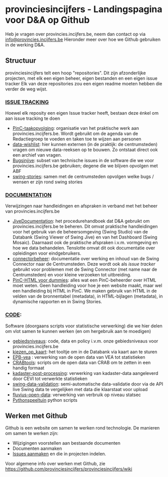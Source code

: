 # provinciesincijfers - Landingspagina voor D&amp;A op Github

Heb je vragen over provincies.incijfers.be, neem dan contact op via info@provincies.incijfers.be
Hieronder meer over hoe we Github gebruiken in de werking D&A.

## Structuur

provinciesincijfers telt een hoop "repositories". Dit zijn afzonderlijke projecten, met elk een eigen beheer, eigen bestanden en een eigen issue tracker
Elk van deze repositories zou een eigen readme moeten hebben die verder de weg wijst.

### [ISSUE TRACKING](https://github.com/search?q=topic%3Aissue-tracker+org%3Aprovinciesincijfers&type=Repositories)

Hoewel elk reposity een eigen Issue tracker heeft, bestaan deze énkel om aan issue tracking te doen

*	[PinC-taakopvolging](https://github.com/provinciesincijfers/PinC-taakopvolging): organisatie van het praktische werk aan provincies.incijfers.be. Wordt gebruikt om de agenda van de Redactiegroep te voeden en taken toe te wijzen aan personen
*	[data-wishlist](https://github.com/provinciesincijfers/data-wishlist): hier kunnen externen (in de praktijk: de centrumsteden) vragen om nieuwe data-reeksen op te bouwen. Zo ontstaat direct ook een archief van vragen.
*	[Bugsinjive](https://github.com/provinciesincijfers/Bugsinjive): subset van technische issues in de software die we voor provincies.incijfers.be gebruiken; degene die we blijven opvolgen met ABF
*	[swing-stories](https://github.com/provinciesincijfers/swing-stories/issues): samen met de centrumsteden opvolgen welke bugs / wensen er zijn rond swing stories

### [DOCUMENTATION](https://github.com/search?q=topic%3Adocumentation+org%3Aprovinciesincijfers&type=Repositories)

Verwijzingen naar handleidingen en afspraken in verband met het beheer van provincies.incijfers.be

*	[JiveDocumentation](https://github.com/provinciesincijfers/JiveDocumentation): het procedurehandboek dat D&A gebruikt om provincies.incijfers.be te beheren. Dit omvat praktische handleidingen voor het gebruik van de beheersomgeving (Swing Studio) van de Databank (Swing Viewer of Swing Jive) en van het Dashboard (Swing Mosaic). Daarnaast ook de praktische afspraken i.v.m. vormgeving en hoe we data behandelen. Tenslotte omvat dit ook documentatie over opleidingen voor eindgebruikers.
*	[connectorbeheer](https://github.com/provinciesincijfers/connectorbeheer): documentatie over werking en inhoud van de Swing Connector naar de Centrumsteden. Deze wordt ook als *issue tracker* gebruikt voor problemen met de Swing Connector (met name naar de Centrumsteden) en voor kleine verzoeken tot uitbreiding.
*	[PinC-HTML voor dummies](https://github.com/provinciesincijfers/PinC-HTML): alles wat een PinC-beheerder over HTML moet weten. Geen handleiding voor hoe je een website maakt, maar wel een handleiding bij HTML in PinC. We maken gebruik van HTML in de velden van de bronnentabel (metadata), in HTML-bijlagen (metadata), in dynamische rapporten en in Swing Stories.

### [CODE](https://github.com/search?q=topic%3Acode+org%3Aprovinciesincijfers&type=Repositories): 

Software (doorgaans scripts voor statistische verwerking) die we hier delen om vlot samen te kunnen werken (en om hergebruik aan te moedigen)

*	[gebiedsniveaus](https://github.com/provinciesincijfers/gebiedsniveaus): code, data en policy i.v.m. onze gebiedsniveaus voor provincies.incijfers.be
*	[kiezen_op_kaart](https://github.com/provinciesincijfers/kiezen_op_kaart): het tooltje om in de Databank via kaart aan te sturen
* [EPB-vea](https://github.com/provinciesincijfers/EPB-vea)	: verwerking van de open data van VEA tot statistieken
*	[CRABtools](https://github.com/provinciesincijfers/CRABtools): scripts om de open data van CRAB om te zetten in een handig formaat
* [kadaster-post-processing](https://github.com/provinciesincijfers/kadaster-post-processing): verwerking van kadaster-data aangeleverd door CEVI tot verwerkte statistieken
* [swing-data-validation](https://github.com/provinciesincijfers/swing-data-validation): semi-automatische data-validatie door via de API live Swing data te vergelijken met data die klaarstaat voor upload
* [fluvius-open-data](https://github.com/provinciesincijfers/fluvius-open-data): verwerking van verbruik op niveau statsec
* [Pythonspeeltuin](https://github.com/provinciesincijfers/PythonSpeeltuin) python scripts


## Werken met Github


Github is een website om samen te werken rond technologie. 
De manieren om samen te werken zijn:

* Wijzigingen voorstellen aan bestaande documenten
* Documenten aanmaken
* [Issues aanmaken](https://guides.github.com/features/issues/) en die in projecten indelen.

Voor algemene info over werken met Github, zie https://github.com/provinciesincijfers/provinciesincijfers/wiki




